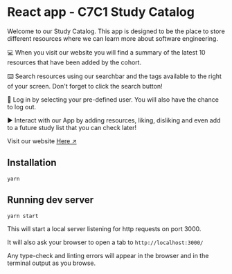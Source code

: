 # React app - C7C1 Study Catalog

Welcome to our Study Catalog. This app is designed to be the place to store different resources where we can learn more about software engineering.

💻 When you visit our website you will find a summary of the latest 10 resources that have been added by the cohort.

⌨️ Search resources using our searchbar and the tags available to the right of your screen. Don't forget to click the search button!

👥 Log in by selecting your pre-defined user. You will also have the chance to log out.

▶️ Interact with our App by adding resources, liking, disliking and even add to a future study list that you can check later!

Visit our website [Here ↗️](https://c7c1-study-catalog.netlify.app/)

## Installation

```
yarn
```

## Running dev server

```
yarn start
```

This will start a local server listening for http requests on port 3000.

It will also ask your browser to open a tab to `http://localhost:3000/`

Any type-check and linting errors will appear in the browser and in the terminal output as you browse.
